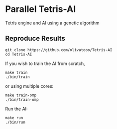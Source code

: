 # Parallel Tetris-AI
Tetris engine and AI using a genetic algorithm
<br>
## Reproduce Results
```
git clone https://github.com/olivatooo/Tetris-AI
cd Tetris-AI
```
If you wish to train the AI from scratch,
```
make train
./bin/train
```
or using multiple cores:
```
make train-omp
./bin/train-omp
```

Run the AI:
```
make run
./bin/run
```
